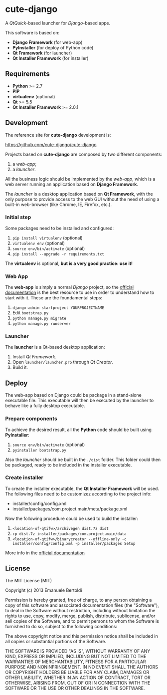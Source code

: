 # cute-django

A *QtQuick*-based launcher for *Django*-based apps.

This software is based on:

  * **Django Framework** (for web-app)
  * **PyInstaller** (for deploy of Python code)
  * **Qt Framework** (for launcher)
  * **Qt Installer Framework** (for installer)

## Requirements

 * **Python** >= 2.7
 * **PIP**
 * **virtualenv** (optional)
 * **Qt** >= 5.5
 * **Qt Installer Framework** >= 2.0.1

## Development

The reference site for **cute-django** development is:

https://github.com/cute-django/cute-django

Projects based on **cute-django** are composed by two different components:

 1. a *web-app*;
 2. a *launcher*.

All the business logic should be implemented by the *web-app*,
which is a web server running an application based on **Django Framework**.

The *launcher* is a desktop application based on **Qt Framework**, with
the only purpose to provide access to the web GUI without the need of
using a built-in web-browser (like Chrome, IE, Firefox, etc.).

### Initial step

Some packages need to be installed and configured:

  1.  `pip install virtualenv` (optional)
  2.  `virtualenv env` (optional)
  3.  `source env/bin/activate` (optional)
  4.  `pip install --upgrade -r requirements.txt`

The **virtualenv** is optional, **but is a very good practice: use it!**

### Web App

The **web-app** is simply a normal *Django* project, so the
[official documentation][Django-project] is the best resource to use in order
to understand how to start with it. These are the foundamental steps:

  1.  `django-admin startproject YOURPROJECTNAME`
  2.  Edit `bootstrap.py`
  3.  `python manage.py migrate`
  4.  `python manage.py runserver`

### Launcher

The **launcher** is a Qt-based desktop application:

  1.  Install *Qt Framework*.
  2.  Open `launcher/launcher.pro` through *Qt Creator*.
  3.  Build it.

## Deploy

The web-app based on Django could be package in a stand-alone executable file.
This executable will then be executed by the launcher to behave like a fully
desktop executable.

### Prepare components

To achieve the desired result, all the **Python** code should be built using
**PyInstaller**:

 1. `source env/bin/activate` (optional)
 2. `pyinstaller bootstrap.py`

Also the *launcher* should be built in the `./dist` folder. This folder
could then be packaged, ready to be included in the installer executable.

### Create installer

To create the installer executable, the **Qt Installer Framework** will be used.
The following files need to be customizez according to the project info:

 * installer/config/config.xml
 * installer/packages/com.project.main/meta/package.xml

Now the following procedure could be used to build the installer:

 1. `<location-of-qtifw>/archivegen dist.7z dist`
 2. `cp dist.7z installer/packages/com.project.main/data`
 3. `<location-of-qtifw>/binarycreator --offline-only -c installer/config/config.xml -p installer/packages Setup`

More info in the [official documentation][QtIF]

## License

The MIT License (MIT)

Copyright (c) 2013 Emanuele Bertoldi

Permission is hereby granted, free of charge, to any person obtaining a copy of
this software and associated documentation files (the "Software"), to deal in
the Software without restriction, including without limitation the rights to
use, copy, modify, merge, publish, distribute, sublicense, and/or sell copies of
the Software, and to permit persons to whom the Software is furnished to do so,
subject to the following conditions:

The above copyright notice and this permission notice shall be included in all
copies or substantial portions of the Software.

THE SOFTWARE IS PROVIDED "AS IS", WITHOUT WARRANTY OF ANY KIND, EXPRESS OR
IMPLIED, INCLUDING BUT NOT LIMITED TO THE WARRANTIES OF MERCHANTABILITY, FITNESS
FOR A PARTICULAR PURPOSE AND NONINFRINGEMENT. IN NO EVENT SHALL THE AUTHORS OR
COPYRIGHT HOLDERS BE LIABLE FOR ANY CLAIM, DAMAGES OR OTHER LIABILITY, WHETHER
IN AN ACTION OF CONTRACT, TORT OR OTHERWISE, ARISING FROM, OUT OF OR IN
CONNECTION WITH THE SOFTWARE OR THE USE OR OTHER DEALINGS IN THE SOFTWARE.

[Django-project]: https://docs.djangoproject.com/en/1.8/intro/tutorial01/#creating-a-project
[QtIF]: https://doc.qt.io/qtinstallerframework/index.html
